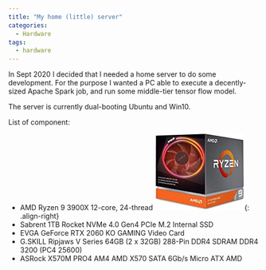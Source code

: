 ```yaml
---
title: "My home (little) server"
categories:
  - Hardware
tags:
  - hardware
---
```


In Sept 2020 I decided that I needed a home server to do some development.
For the purpose I wanted a PC able to execute a decently-sized Apache Spark job, and run some middle-tier tensor flow model.

The server is currently dual-booting Ubuntu and Win10.

List of component:

* AMD Ryzen 9 3900X 12-core, 24-thread ![right-aligned-image](/images/amd_ryzen.jpg){: .align-right}
* Sabrent 1TB Rocket NVMe 4.0 Gen4 PCIe M.2 Internal SSD
* EVGA GeForce RTX 2060 KO GAMING Video Card
* G.SKILL Ripjaws V Series 64GB (2 x 32GB) 288-Pin DDR4 SDRAM DDR4 3200 (PC4 25600)
* ASRock X570M PRO4 AM4 AMD X570 SATA 6Gb/s Micro ATX AMD
